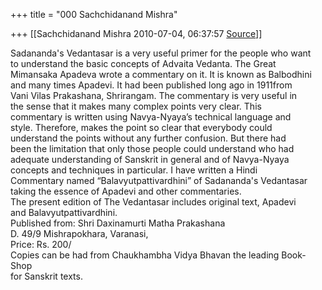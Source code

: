 +++
title = "000 Sachchidanand Mishra"

+++
[[Sachchidanand Mishra	2010-07-04, 06:37:57 [Source](https://groups.google.com/g/bvparishat/c/BoWDGQsMgc8)]]



Sadananda's Vedantasar is a very useful primer for the people who want  
to understand the basic concepts of Advaita Vedanta. The Great  
Mimansaka Apadeva wrote a commentary on it. It is known as Balbodhini  
and many times Apadevi. It had been published long ago in 1911from  
Vani Vilas Prakashana, Shrirangam. The commentary is very useful in  
the sense that it makes many complex points very clear. This  
commentary is written using Navya-Nyaya’s technical language and  
style. Therefore, makes the point so clear that everybody could  
understand the points without any further confusion. But there had  
been the limitation that only those people could understand who had  
adequate understanding of Sanskrit in general and of Navya-Nyaya  
concepts and techniques in particular. I have written a Hindi  
Commentary named “Balavyutpattivardhini” of Sadananda's Vedantasar  
taking the essence of Apadevi and other commentaries.  
The present edition of The Vedantasar includes original text, Apadevi  
and Balavyutpattivardhini.  
Published from: Shri Daxinamurti Matha Prakashana  
D. 49/9 Mishrapokhara, Varanasi,  
Price: Rs. 200/  
Copies can be had from Chaukhambha Vidya Bhavan the leading Book-Shop  
for Sanskrit texts.  

